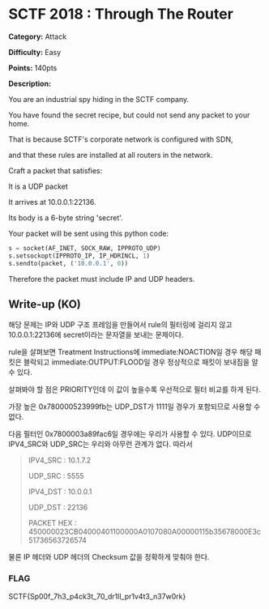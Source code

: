 # SCTF 2018 : Through The Router

**Category:** Attack

**Difficulty:** Easy

**Points:** 140pts

**Description:** 



You are an industrial spy hiding in the SCTF company.

You have found the secret recipe, but could not send any packet to your home.

That is because SCTF's corporate network is configured with SDN,

and that these rules are installed at all routers in the network.



Craft a packet that satisfies:



It is a UDP packet

It arrives at 10.0.0.1:22136.

Its body is a 6-byte string 'secret'.

Your packet will be sent using this python code:



```python
s = socket(AF_INET, SOCK_RAW, IPPROTO_UDP)
s.setsockopt(IPPROTO_IP, IP_HDRINCL, 1)
s.sendto(packet, ('10.0.0.1', 0))
```
Therefore the packet must include IP and UDP headers.

## Write-up (KO)

해당 문제는 IP와 UDP 구조 프레임을 만들어서 rule의 필터링에 걸리지 않고 10.0.0.1:22136에 secret이라는 문자열을 보내는 문제이다.

rule을 살펴보면 Treatment Instructions에 immediate:NOACTION일 경우 해당 패킷은 블락되고 immediate:OUTPUT:FLOOD일 경우 정상적으로 패킷이 보내짐을 알 수 있다.

살펴봐야 할 점은 PRIORITY인데 이 값이 높을수록 우선적으로 필터 비교를 하게 된다.

가장 높은 0x780000523999fb는 UDP_DST가 1111일 경우가 포함되므로 사용할 수 없다.

다음 필터인 0x7800003a89fac6일 경우에는 우리가 사용할 수 있다. UDP이므로 IPV4_SRC와 UDP_SRC는 우리와 아무런 관계가 없다. 따라서

>IPV4_SRC : 10.1.7.2
>
>UDP_SRC : 5555
>
>IPV4_DST : 10.0.0.1
>
>UDP_DST : 22136
>
>PACKET HEX : 450000023CB04000401100000A0107080A00000115b35678000E3c51736563726574

물론 IP 헤더와 UDP 헤더의 Checksum 값을 정확하게 맞춰야 한다.

### FLAG

SCTF{Sp00f_7h3_p4ck3t_70_dr1ll_pr1v4t3_n37w0rk}

